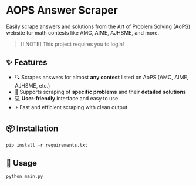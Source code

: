 # AOPS Answer Scraper
Easily scrape answers and solutions from the Art of Problem Solving (AoPS) website for math contests like AMC, AIME, AJHSME, and more.

> [! NOTE]
> This project requires you to login!

## ✨ Features
- 🔍 Scrapes answers for almost **any contest** listed on AoPS (AMC, AIME, AJHSME, etc.)
- 📌 Supports scraping of **specific problems** and their **detailed solutions**
- 💻 **User-friendly** interface and easy to use
- ⚡ Fast and efficient scraping with clean output

## 📦 Installation
```pip install -r requirements.txt```

## 🚀 Usage
```python main.py```
